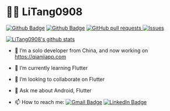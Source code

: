 # 👨‍💻 LiTang0908

[![Github Badge](https://img.shields.io/github/followers/litang0908?style=social)](https://github.com/litang0908)
[![Github Badge](https://img.shields.io/github/stars/litang0908?style=social)](https://github.com/litang0908)
<a href="https://github.com/anuraghazra/github-readme-stats/pulls">
      <img alt="GitHub pull requests" src="https://img.shields.io/github/issues-pr/litang0908/github-readme-stats?color=0088ff" />
</a>
<a href="https://github.com/anuraghazra/github-readme-stats/issues">
      <img alt="Issues" src="https://img.shields.io/github/issues/litang0908/github-readme-stats?color=0088ff" />
</a>

[![LiTang0908's github stats](https://github-readme-stats.vercel.app/api?username=litang0908&count_private=true&hide_border=true&hide_title=true&include_all_commits=true&theme=dracula)](https://github.com/litang0908/github-readme-stats)

<!--
[![Top Langs](https://github-readme-stats.vercel.app/api/top-langs/?username=litang0908)](https://github.com/litang0908/github-readme-stats)

-->

- 🔭 I’m a solo developer from China, and now working on https://qianjiapp.com
- 🌱 I’m currently learning Flutter
- 👯 I’m looking to collaborate on Flutter
- 💬 Ask me about Android, Flutter

- 📫 How to reach me: [![Gmail Badge](http://img.shields.io/badge/%20-tangyuchun%40gmail.com-red?style=flat-square&logo=Gmail&logoColor=white&link=mailto:tangyuchun@gmail.com)](mailto:tangyuchun@gmail.com)
[![LinkedIn Badge](https://img.shields.io/badge/%20-Litang-blue?style=flat-square&logo=LinkedIn&logoColor=white&link=https://www.linkedin.com/in/li-tang-a6602363/)](https://www.linkedin.com/in/li-tang-a6602363/)
